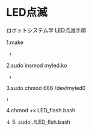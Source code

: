 # LED点滅
ロボットシステム学
LED点滅手順

  1.make
 
     ↓

 2.sudo insmod myled.ko
　
 
     ↓

3.sudo chmod 666 /dev/myled0
       
            
    ↓


4.chmod +x LED_flash.bash
       
              
   ↓
5. sudo ./LED_flsh.bash
